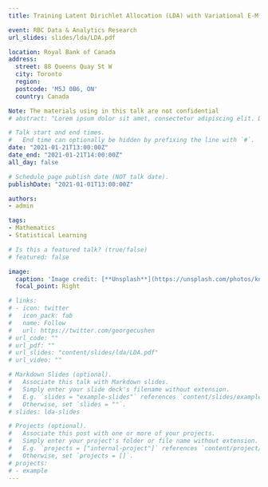 ```yaml
---
title: Training Latent Dirichlet Allocation (LDA) with Variational E-M Algorithms

event: RBC Data & Analytics Research
url_slides: slides/lda/LDA.pdf

location: Royal Bank of Canada
address:
  street: 88 Queens Quay St W
  city: Toronto
  region:
  postcode: 'M5J 0B6, ON'
  country: Canada

Note: The materials using in this talk are not confidential
# abstract: "Lorem ipsum dolor sit amet, consectetur adipiscing elit. Duis posuere tellusac convallis placerat. Proin tincidunt magna sed ex sollicitudin condimentum. Sed ac faucibus dolor, scelerisque sollicitudin nisi. Cras purus urna, suscipit quis sapien eu, pulvinar tempor diam."

# Talk start and end times.
#   End time can optionally be hidden by prefixing the line with `#`.
date: "2021-01-21T13:00:00Z"
date_end: "2021-01-21T14:00:00Z"
all_day: false

# Schedule page publish date (NOT talk date).
publishDate: "2021-01-01T13:00:00Z"

authors:
- admin

tags:
- Mathematics
- Statistical Learning

# Is this a featured talk? (true/false)
# featured: false

image:
  caption: 'Image credit: [**Unsplash**](https://unsplash.com/photos/kn-UmDZQDjM)'
  focal_point: Right

# links:
# - icon: twitter
#   icon_pack: fab
#   name: Follow
#   url: https://twitter.com/georgecushen
# url_code: ""
# url_pdf: ""
# url_slides: "content/slides/lda/LDA.pdf"
# url_video: ""

# Markdown Slides (optional).
#   Associate this talk with Markdown slides.
#   Simply enter your slide deck's filename without extension.
#   E.g. `slides = "example-slides"` references `content/slides/example-slides.md`.
#   Otherwise, set `slides = ""`.
# slides: lda-slides

# Projects (optional).
#   Associate this post with one or more of your projects.
#   Simply enter your project's folder or file name without extension.
#   E.g. `projects = ["internal-project"]` references `content/project/deep-learning/index.md`.
#   Otherwise, set `projects = []`.
# projects:
# - example
---
```

